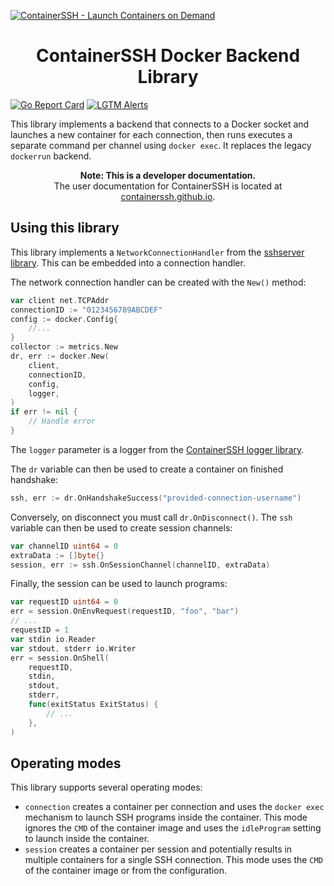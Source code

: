 [![ContainerSSH - Launch Containers on Demand](https://containerssh.github.io/images/logo-for-embedding.svg)](https://containerssh.github.io/)

<!--suppress HtmlDeprecatedAttribute -->
<h1 align="center">ContainerSSH Docker Backend Library</h1>

[![Go Report Card](https://goreportcard.com/badge/github.com/containerssh/docker?style=for-the-badge)](https://goreportcard.com/report/github.com/containerssh/docker)
[![LGTM Alerts](https://img.shields.io/lgtm/alerts/github/ContainerSSH/docker?style=for-the-badge)](https://lgtm.com/projects/g/ContainerSSH/docker/)

This library implements a backend that connects to a Docker socket and launches a new container for each connection, then runs executes a separate command per channel using `docker exec`. It replaces the legacy `dockerrun` backend.

<p align="center"><strong>Note: This is a developer documentation.</strong><br />The user documentation for ContainerSSH is located at <a href="https://containerssh.github.io">containerssh.github.io</a>.</p>

## Using this library

This library implements a `NetworkConnectionHandler` from the [sshserver library](https://github.com/containerssh/sshserver). This can be embedded into a connection handler.

The network connection handler can be created with the `New()` method:

```go
var client net.TCPAddr
connectionID := "0123456789ABCDEF"
config := docker.Config{
    //...
}
collector := metrics.New
dr, err := docker.New(
    client,
    connectionID,
    config,
    logger,
)
if err != nil {
    // Handle error
}
```

The `logger` parameter is a logger from the [ContainerSSH logger library](https://github.com/containerssh/log).

The `dr` variable can then be used to create a container on finished handshake:

```go
ssh, err := dr.OnHandshakeSuccess("provided-connection-username")
```

Conversely, on disconnect you must call `dr.OnDisconnect()`. The `ssh` variable can then be used to create session channels:

```go
var channelID uint64 = 0
extraData := []byte{}
session, err := ssh.OnSessionChannel(channelID, extraData)
```

Finally, the session can be used to launch programs:

```go
var requestID uint64 = 0
err = session.OnEnvRequest(requestID, "foo", "bar")
// ...
requestID = 1
var stdin io.Reader
var stdout, stderr io.Writer
err = session.OnShell(
    requestID,
    stdin,
    stdout,
    stderr,
    func(exitStatus ExitStatus) {
        // ...
    },
)
```

## Operating modes

This library supports several operating modes:

- `connection` creates a container per connection and uses the `docker exec` mechanism to launch SSH programs inside the container. This mode ignores the `CMD` of the container image and uses the `idleProgram` setting to launch inside the container.
- `session` creates a container per session and potentially results in multiple containers for a single SSH connection. This mode uses the `CMD` of the container image or from the configuration.